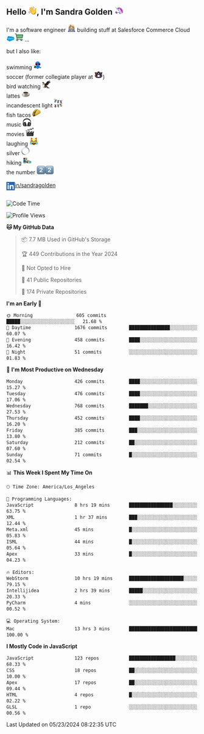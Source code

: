 ## Hello <img src="./static/emoji/wave.png" width="22" />, I'm Sandra Golden <img src="./static/emoji/unicorn-face.png" width="22" />

I'm a software engineer <img src="./static/emoji/female-technologist.png" width="22" /> building stuff at Salesforce Commerce Cloud <img src="./static/emoji/salesforce.png" width="22" /><img src="./static/emoji/commerce-cloud.png" width="22" />&nbsp;...

but I also like:<br/><br/>
swimming <img alt="swimming" src="./static/emoji/keep-swimming.png" width="22" /><br/>
soccer  (former collegiate player at <img src="./static/emoji/auburn.png" width="22" />)<br/>
bird watching <img src="./static/emoji/eagle.png" width="22" /><br/>
lattes <img src="./static/emoji/coffee.png" width="22" /><br/>
incandescent light <img src="./static/emoji/lights.png" width="22" /><br/>
fish tacos <img src="./static/emoji/taco.png" width="22" /><br/>
music <img src="./static/emoji/headphones.png" width="22" /><br/>
movies <img src="./static/emoji/movie-clapper.png" width="22" /><br/>
laughing <img src="./static/emoji/joy-cat.png" width="22" /><br/>
silver <img src="./static/emoji/silver-hoop.png" width="22" /><br/>
hiking <img src="./static/emoji/hiker.png" width="22" /><br/>
the number <img src="./static/emoji/two.png" width="22" /><img src="./static/emoji/two.png" width="22" />
<br/><br/>
<img align="left" alt="Sandra Golden | LinkedIn" width="22px" src="./static/emoji/linkedin.png" /> <a href="https://www.linkedin.com/in/sandragolden/">in/sandragolden</a>
<br/><br/>
<!--START_SECTION:waka-->
![Code Time](http://img.shields.io/badge/Code%20Time-402%20hrs%2043%20mins-blue)

![Profile Views](http://img.shields.io/badge/Profile%20Views-0-blue)

**🐱 My GitHub Data** 

> 📦 7.7 MB Used in GitHub's Storage 
 > 
> 🏆 449 Contributions in the Year 2024
 > 
> 🚫 Not Opted to Hire
 > 
> 📜 41 Public Repositories 
 > 
> 🔑 174 Private Repositories 
 > 
**I'm an Early 🐤** 

```text
🌞 Morning                605 commits         █████░░░░░░░░░░░░░░░░░░░░   21.68 % 
🌆 Daytime                1676 commits        ███████████████░░░░░░░░░░   60.07 % 
🌃 Evening                458 commits         ████░░░░░░░░░░░░░░░░░░░░░   16.42 % 
🌙 Night                  51 commits          ░░░░░░░░░░░░░░░░░░░░░░░░░   01.83 % 
```
📅 **I'm Most Productive on Wednesday** 

```text
Monday                   426 commits         ████░░░░░░░░░░░░░░░░░░░░░   15.27 % 
Tuesday                  476 commits         ████░░░░░░░░░░░░░░░░░░░░░   17.06 % 
Wednesday                768 commits         ███████░░░░░░░░░░░░░░░░░░   27.53 % 
Thursday                 452 commits         ████░░░░░░░░░░░░░░░░░░░░░   16.20 % 
Friday                   385 commits         ███░░░░░░░░░░░░░░░░░░░░░░   13.80 % 
Saturday                 212 commits         ██░░░░░░░░░░░░░░░░░░░░░░░   07.60 % 
Sunday                   71 commits          █░░░░░░░░░░░░░░░░░░░░░░░░   02.54 % 
```


📊 **This Week I Spent My Time On** 

```text
🕑︎ Time Zone: America/Los_Angeles

💬 Programming Languages: 
JavaScript               8 hrs 19 mins       ████████████████░░░░░░░░░   63.75 % 
XML                      1 hr 37 mins        ███░░░░░░░░░░░░░░░░░░░░░░   12.44 % 
Meta.xml                 45 mins             █░░░░░░░░░░░░░░░░░░░░░░░░   05.83 % 
ISML                     44 mins             █░░░░░░░░░░░░░░░░░░░░░░░░   05.64 % 
Apex                     33 mins             █░░░░░░░░░░░░░░░░░░░░░░░░   04.23 % 

🔥 Editors: 
WebStorm                 10 hrs 19 mins      ████████████████████░░░░░   79.15 % 
Intellijidea             2 hrs 39 mins       █████░░░░░░░░░░░░░░░░░░░░   20.33 % 
PyCharm                  4 mins              ░░░░░░░░░░░░░░░░░░░░░░░░░   00.52 % 

💻 Operating System: 
Mac                      13 hrs 3 mins       █████████████████████████   100.00 % 
```

**I Mostly Code in JavaScript** 

```text
JavaScript               123 repos           █████████████████░░░░░░░░   68.33 % 
CSS                      18 repos            ██░░░░░░░░░░░░░░░░░░░░░░░   10.00 % 
Apex                     17 repos            ██░░░░░░░░░░░░░░░░░░░░░░░   09.44 % 
HTML                     4 repos             █░░░░░░░░░░░░░░░░░░░░░░░░   02.22 % 
GLSL                     1 repo              ░░░░░░░░░░░░░░░░░░░░░░░░░   00.56 % 
```




 Last Updated on 05/23/2024 08:22:35 UTC
<!--END_SECTION:waka-->
